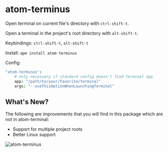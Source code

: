 # atom-terminus

Open terminal on current file's directory with `ctrl-shift-t`.

Open a terminal in the project's root directory with `alt-shift-t`.

Keybindings: `ctrl-shift-t`, `alt-shift-t`

Install: `apm install atom-terminus`

Config:
```coffeescript
"atom-terminus":
    # only necessary if standard config doesn't find terminal app
    app: "/path/to/your/favorite/terminal"
    args: "--useThisOptionWhenLaunchingTerminal"
```

## What's New?

The following are improvements that you will find in this package which are not in atom-terminal:

- Support for multiple project roots
- Better Linux support

![atom-terminus](https://raw.github.com/drelyn86/atom-terminus/master/terminus.gif)

